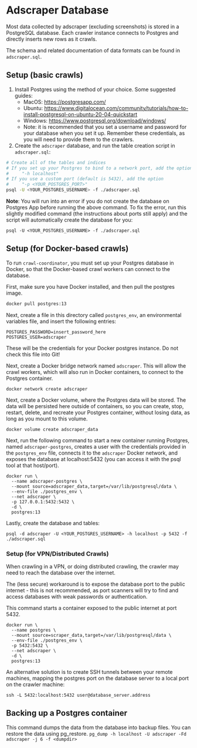 # Adscraper Database
Most data collected by adscraper (excluding screenshots) is stored in a
PostgreSQL database. Each crawler instance connects to Postgres and directly
inserts new rows as it crawls.

The schema and related documentation of data formats can be found in
`adscraper.sql`.

## Setup (basic crawls)
1. Install Postgres using the method of your choice. Some suggested guides:
    - MacOS: https://postgresapp.com/
    - Ubuntu: https://www.digitalocean.com/community/tutorials/how-to-install-postgresql-on-ubuntu-20-04-quickstart
    - Windows: https://www.postgresql.org/download/windows/
    - Note: it is recommended that you set a username and password for your
      database when you set it up. Remember these credentials, as you will
      need to provide them to the crawlers.
2. Create the `adscraper` database, and run the table creation script in
`adscraper.sql`:
```sh
# Create all of the tables and indices
# If you set up your Postgres to bind to a network port, add the option
#     "-h localhost"
# If you use a custom port (default is 5432), add the option
#     "-p <YOUR_POSTGRES_PORT>"
psql -U <YOUR_POSTGRES_USERNAME> -f ./adscraper.sql
```

<b>Note</b>: You will run into an error if you do not create the database on Postgres App before running the above command. To fix the error, run this slightly modified command (the instructions about ports still apply) and the script will automatically create the database for you:

```psql -U <YOUR_POSTGRES_USERNAME> -f ./adscraper.sql```

## Setup (for Docker-based crawls)
To run `crawl-coordinator`, you must set up your Postgres database in Docker,
so that the Docker-based crawl workers can connect to the database.

First, make sure you have Docker installed, and then pull the postgres image.
```sh
docker pull postgres:13
```

Next, create a file in this directory called `postgres_env`, an environmental
variables file, and insert the following entries:
```
POSTGRES_PASSWORD=insert_password_here
POSTGRES_USER=adscraper
```
These will be the credentials for your Docker postgres instance. Do not
check this file into Git!

Next, create a Docker bridge network named `adscraper`. This will allow the
crawl workers, which will also run in Docker containers, to connect to the 
Postgres container.
```
docker network create adscraper
```

Next, create a Docker volume, where the Postgres data will be stored. The data
will be persisted here outside of containers, so you can create, stop, restart,
delete, and recreate your Postgres container, without losing data, as long 
as you mount to this volume.
```
docker volume create adscraper_data
```

Next, run the following command to start a new container running Postgres,
named `adscraper-postgres`, creates a user with the credentials provided in the
`postgres_env` file, connects it to the `adscraper` Docker network, and
exposes the database at localhost:5432 (you can access it with the psql tool at
that host/port). 
```
docker run \
  --name adscraper-postgres \
  --mount source=adscraper_data,target=/var/lib/postgresql/data \
  --env-file ./postgres_env \
  --net adscraper \
  -p 127.0.0.1:5432:5432 \
  -d \
  postgres:13
```

Lastly, create the database and tables:
```
psql -d adscraper -U <YOUR_POSTGRES_USERNAME> -h localhost -p 5432 -f ./adscraper.sql
```

### Setup (for VPN/Distributed Crawls)
When crawling in a VPN, or doing distributed crawling, the crawler may need
to reach the database over the internet.

The (less secure) workaround is to
expose the database port to the public internet - this is not recommended,
as port scanners will try to find and access databases with weak passwords
or authentication.

This command starts a container exposed to the public internet at port 5432.
```
docker run \
  --name postgres \
  --mount source=scraper_data,target=/var/lib/postgresql/data \
  --env-file ./postgres_env \
  -p 5432:5432 \
  --net adscraper \
  -d \
  postgres:13
```

An alternative solution is to create SSH tunnels between your remote machines,
mapping the postgres port on the database server to a local port on the crawler
machine:
```
ssh -L 5432:localhost:5432 user@database_server.address
```

## Backing up a Postgres container
This command dumps the data from the database into backup files. You can restore
the data using pg_restore.
```pg_dump -h localhost -U adscraper -Fd adscraper -j 6 -f <dumpdir>```
